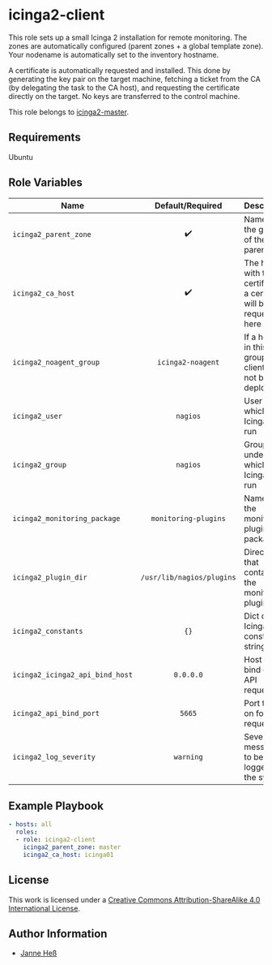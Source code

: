 # icinga2-client

This role sets up a small Icinga 2 installation for remote monitoring.
The zones are automatically configured (parent zones + a global template zone).
Your nodename is automatically set to the inventory hostname.

A certificate is automatically requested and installed.
This done by generating the key pair on the target machine, fetching a ticket from the CA (by delegating the task to the CA host), and requesting the certificate directly on the target.
No keys are transferred to the control machine.

This role belongs to [icinga2-master](https://github.com/stuvusIT/icinga2-master).

## Requirements

Ubuntu

## Role Variables

| Name                            | Default/Required          | Description                                                             |
|---------------------------------|:-------------------------:|-------------------------------------------------------------------------|
| `icinga2_parent_zone`           | :heavy_check_mark:        | Name of the group of the parent zone                                    |
| `icinga2_ca_host`               | :heavy_check_mark:        | The host with the CA certificates, a certificate will be requested here |
| `icinga2_noagent_group`         | `icinga2-noagent`         | If a host is in this group, the client will not be deployed             |
| `icinga2_user`                  | `nagios`                  | User under which Icinga 2 is run                                        |
| `icinga2_group`                 | `nagios`                  | Group under which Icinga 2 is run                                       |
| `icinga2_monitoring_package`    | `monitoring-plugins`      | Name of the monitoring plugins package                                  |
| `icinga2_plugin_dir`            | `/usr/lib/nagios/plugins` | Directory that contains the monitoring plugins                          |
| `icinga2_constants`             | `{}`                      | Dict of Icinga 2 constant strings                                       |
| `icinga2_icinga2_api_bind_host` | `0.0.0.0`                 | Host to bind on for API requests                                        |
| `icinga2_api_bind_port`         | `5665`                    | Port to bind on for API requests                                        |
| `icinga2_log_severity`          | `warning`                 | Severity for messages to be logged to the syslog                        |


## Example Playbook

```yml
- hosts: all
  roles:
  - role: icinga2-client
    icinga2_parent_zone: master
    icinga2_ca_host: icinga01
```

## License

This work is licensed under a [Creative Commons Attribution-ShareAlike 4.0 International License](https://creativecommons.org/licenses/by-sa/4.0/).

## Author Information

- [Janne Heß](https://github.com/dasJ)
